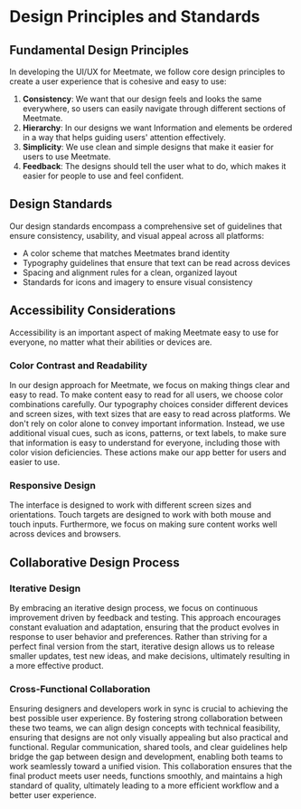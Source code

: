 # Design Principles and Standards

## Fundamental Design Principles

In developing the UI/UX for Meetmate, we follow core design principles to create a user experience that is cohesive and easy to use:

1. **Consistency**: We want that our design feels and looks the same everywhere, so users can easily navigate through different sections of Meetmate.
2. **Hierarchy**: In our designs we want Information and elements be ordered in a way that helps guiding users' attention effectively.
3. **Simplicity**: We use clean and simple designs that make it easier for users to use Meetmate.
4. **Feedback**: The designs should tell the user what to do, which makes it easier for people to use and feel confident.

## Design Standards
Our design standards encompass a comprehensive set of guidelines that ensure consistency, usability, and visual appeal across all platforms:

- A color scheme that matches Meetmates brand identity
- Typography guidelines that ensure that text can be read across devices
- Spacing and alignment rules for a clean, organized layout
- Standards for icons and imagery to ensure visual consistency

## Accessibility Considerations

Accessibility is an important aspect of making Meetmate easy to use for everyone, no matter what their abilities or devices are.

### Color Contrast and Readability

In our design approach for Meetmate, we focus on making things clear and easy to read. To make content easy to read for all users, we choose color combinations carefully. Our typography choices consider different devices and screen sizes, with text sizes that are easy to read across platforms. We don't rely on color alone to convey important information. Instead, we use additional visual cues, such as icons, patterns, or text labels, to make sure that information is easy to understand for everyone, including those with color vision deficiencies. These actions make our app better for users and easier to use.

### Responsive Design

The interface is designed to work with different screen sizes and orientations. Touch targets are designed to work with both mouse and touch inputs. Furthermore, we focus on making sure content works well across devices and browsers.

## Collaborative Design Process

### Iterative Design 
By embracing an iterative design process, we focus on continuous improvement driven by feedback and testing. This approach encourages constant evaluation and adaptation, ensuring that the product evolves in response to user behavior and preferences. Rather than striving for a perfect final version from the start, iterative design allows us to release smaller updates, test new ideas, and make decisions, ultimately resulting in a more effective product.

### Cross-Functional Collaboration
Ensuring designers and developers work in sync is crucial to achieving the best possible user experience. By fostering strong collaboration between these two teams, we can align design concepts with technical feasibility, ensuring that designs are not only visually appealing but also practical and functional. Regular communication, shared tools, and clear guidelines help bridge the gap between design and development, enabling both teams to work seamlessly toward a unified vision. This collaboration ensures that the final product meets user needs, functions smoothly, and maintains a high standard of quality, ultimately leading to a more efficient workflow and a better user experience.